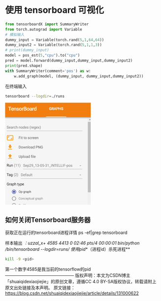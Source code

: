 # 使用 tensorboard 可视化

```python
from tensorboardX import SummaryWriter
from torch.autograd import Variable
# 模拟输入
dummy_input = Variable(torch.rand(5,1,64,64))
dummy_input2 = Variable(torch.rand(5,1,1,3))
# print(dummy_input)
model = pos_est(5,"cpu").to("cpu")
pred = model.forward(dummy_input,dummy_input,dummy_input2)
print(pred.shape)
with SummaryWriter(comment='pos') as w:
    w.add_graph(model, (dummy_input, dummy_input,dummy_input2))
```

在终端输入

```bash
tensorboard --logdir=./runs
```

<img src="https://raw.githubusercontent.com/Overmind7/images/main/img/202210101513287.png" alt="image-20221010151255237" style="zoom:50%;" />





## 如何关闭Tensorboard服务器

获取正在运行的tensorboard进程详情
ps -ef|grep tensorboard

样本输出 *：uzzal_x+ 4585 4413 0 02:46 pts/4 00:00:01 bin/python /bin/tensorboard --logdir=runs/
使用pid**（进程id）杀死进程**

```bash
kill -9 <pid>
```

第一个数字4585是我当前的tensorflow的pid
————————————————
版权声明：本文为CSDN博主「shuaiqidexiaojiejie」的原创文章，遵循CC 4.0 BY-SA版权协议，转载请附上原文出处链接及本声明。
原文链接：https://blog.csdn.net/shuaiqidexiaojiejie/article/details/131000622
